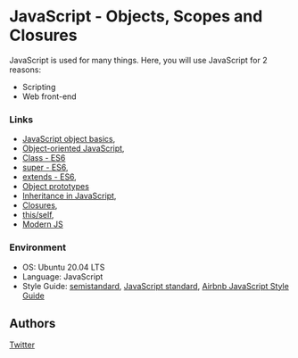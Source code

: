 # JavaScript - Objects, Scopes and Closures
JavaScript is used for many things. Here, you will use JavaScript for 2 reasons:
* Scripting
* Web front-end

### Links
* [JavaScript object basics](https://developer.mozilla.org/en-US/docs/Learn/JavaScript/Objects/Basics),
* [Object-oriented JavaScript](https://developer.mozilla.org/en-US/docs/Learn/JavaScript/Objects/Classes_in_JavaScript),
* [Class - ES6](https://developer.mozilla.org/en-US/docs/Web/JavaScript/Reference/Classes)
* [super - ES6](https://developer.mozilla.org/en-US/docs/Web/JavaScript/Reference/Operators/super),
* [extends - ES6](https://developer.mozilla.org/en-US/docs/Web/JavaScript/Reference/Classes/extends),
* [Object prototypes](https://developer.mozilla.org/en-US/docs/Learn/JavaScript/Objects/Object_prototypes)
* [Inheritance in JavaScript](https://developer.mozilla.org/en-US/docs/Learn/JavaScript/Objects/Classes_in_JavaScript),
* [Closures](https://developer.mozilla.org/en-US/docs/Web/JavaScript/Closures),
* [this/self](https://alistapart.com/article/getoutbindingsituations/),
* [Modern JS](https://github.com/mbeaudru/modern-js-cheatsheet)

### Environment
* OS: Ubuntu 20.04 LTS
* Language: JavaScript
* Style Guide: [semistandard](https://github.com/standard/semistandard), [JavaScript standard](https://standardjs.com/rules.html), [Airbnb JavaScript Style Guide]()

## Authors
[Twitter](https://twitter.com/slimake)
